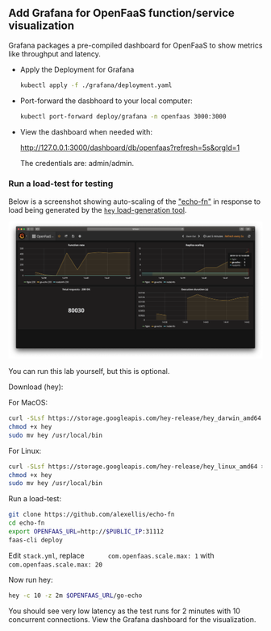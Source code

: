 ## Add Grafana for OpenFaaS function/service visualization

Grafana packages a pre-compiled dashboard for OpenFaaS to show metrics like throughput and latency.

* Apply the Deployment for Grafana

    ```sh
    kubectl apply -f ./grafana/deployment.yaml
    ```

* Port-forward the dasbhoard to your local computer:

    ```sh
    kubectl port-forward deploy/grafana -n openfaas 3000:3000
    ```

* View the dashboard when needed with:

    http://127.0.0.1:3000/dashboard/db/openfaas?refresh=5s&orgId=1

    The credentials are: admin/admin.

### Run a load-test for testing

Below is a screenshot showing auto-scaling of the ["echo-fn"](https://github.com/alexellis/echo-fn) in response to load being generated by the [`hey` load-generation tool](https://github.com/rakyll/hey).

![](/docs/images/grafana.png)

You can run this lab yourself, but this is optional.

Download (hey):

For MacOS:

```sh
curl -SLsf https://storage.googleapis.com/hey-release/hey_darwin_amd64 > hey
chmod +x hey
sudo mv hey /usr/local/bin
```

For Linux:

```sh
curl -SLsf https://storage.googleapis.com/hey-release/hey_linux_amd64 > hey
chmod +x hey
sudo mv hey /usr/local/bin
```

Run a load-test:

```sh
git clone https://github.com/alexellis/echo-fn
cd echo-fn
export OPENFAAS_URL=http://$PUBLIC_IP:31112
faas-cli deploy
```

Edit `stack.yml`, replace `      com.openfaas.scale.max: 1` with `      com.openfaas.scale.max: 20`

Now run hey:

```sh
hey -c 10 -z 2m $OPENFAAS_URL/go-echo
```

You should see very low latency as the test runs for 2 minutes with 10 concurrent connections. View the Grafana dashboard for the visualization.
